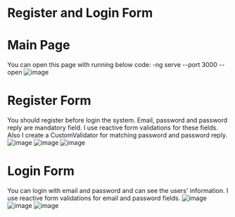 # Register and Login Form

# Main Page
You can open this page with running below code:
-ng serve --port 3000 --open 
![image](https://user-images.githubusercontent.com/98026058/158056429-c57d23d8-a6ec-4c0b-a8c8-787c519c07d1.png)

# Register Form
You should register before login the system. 
Email, password and password reply are mandatory field. 
I use reactive form validations for these fields.
Also I create a CustomValidator for matching password and password reply. 
![image](https://user-images.githubusercontent.com/98026058/158056547-448667d3-30f4-4ebc-b55b-6276480ed95c.png)
![image](https://user-images.githubusercontent.com/98026058/158056567-4498947a-2434-434f-b03b-eccc67adfcdc.png)
![image](https://user-images.githubusercontent.com/98026058/158056794-85501637-3f5a-4182-8c5d-a4cb581a2568.png)


# Login Form
You can login with email and password and can see the users' information.
I use reactive form validations for email and password fields.
![image](https://user-images.githubusercontent.com/98026058/158056634-f838f5a2-3838-41b3-9a76-acf93c9bda4a.png)
![image](https://user-images.githubusercontent.com/98026058/158056655-7fa2b5a5-fa59-4373-96af-dd57600bc74e.png)
![image](https://user-images.githubusercontent.com/98026058/158056664-c1a4a515-8394-43ad-ad0e-8f65627fcb96.png)
